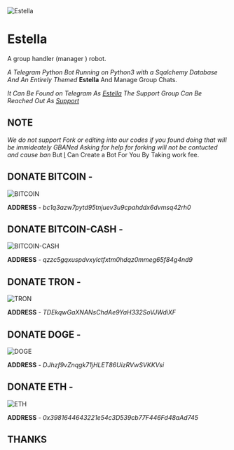 ![Estella](https://telegra.ph/file/9367eaede0b768d519801.jpg)
# Estella
A group handler (manager ) robot.

_A Telegram Python Bot Running on Python3 with a Sqalchemy Database And An Entirely Themed_ __Estella__ And Manage Group Chats.

*It Can Be Found on Telegram As [Estella](https://t.me/EstellaRobot)*
_The Support Group Can Be Reached Out As [Support](https://t.me/TGBotSupport)_

## NOTE
*We do not support Fork or editing into our codes if you found doing that will be immideately GBANed*
*Asking for help for forking will not be contucted and cause ban*
But [I](https://t.me/McCoyEddy) Can Create a Bot For You By Taking work fee.

## DONATE __BITCOIN__ - 
![BITCOIN](https://www.clipartmax.com/png/middle/213-2137673_cropped-btc-logo-bitcoin-faucet-icon.png)

__ADDRESS__ - _bc1q3azw7pytd95tnjuev3u9cpahddx6dvmsq42rh0_


## DONATE __BITCOIN-CASH__ - 
![BITCOIN-CASH](https://i.redd.it/tsmzy49d4adz.jpg)

__ADDRESS__ - _qzzc5gqxuspdvxylctfxtm0hdqz0mmeg65f84g4nd9_


## DONATE __TRON__ - 
![TRON](https://dwmz1iz8a24ku.cloudfront.net/wp-content/uploads/2019/03/TRON.jpg)

__ADDRESS__ - _TDEkqwGaXNANsChdAe9YaH332SoVJWdiXF_


## DONATE __DOGE__ -
![DOGE](https://upload.wikimedia.org/wikipedia/en/thumb/d/d0/Dogecoin_Logo.png/150px-Dogecoin_Logo.png)

__ADDRESS__ - _DJhzf9vZnqgk71jHLET86UizRVwSVKKVsi_


## DONATE __ETH__ -
![ETH](https://upload.wikimedia.org/wikipedia/commons/thumb/6/6f/Ethereum-icon-purple.svg/1200px-Ethereum-icon-purple.svg.png)

__ADDRESS__ - _0x3981644643221e54c3D539cb77F446Fd48aAd745_


## THANKS
